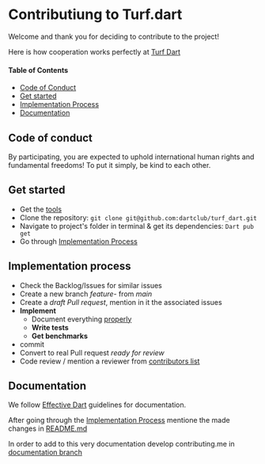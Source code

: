 # Contributiung to Turf.dart

Welcome and thank you for deciding to contribute to the project!

Here is how cooperation works perfectly at [Turf Dart](https://github.com/dartclub/turf_dart)
#### Table of Contents
  - [Code of Conduct](#code-of-conduct)
  - [Get started](#get-started)
  - [Implementation Process](#implementation-process)
  - [Documentation](#documentation)

## Code of conduct
By participating, you are expected to uphold international human rights and fundamental freedoms!
To put it simply, be kind to each other. 

## Get started
- Get the [tools](https://dart.dev/tools)
- Clone the repository: ```git clone git@github.com:dartclub/turf_dart.git```
- Navigate to project's folder in terminal & get its dependencies:  ```Dart pub get```
- Go through [Implementation Process](#implementation-process)

## Implementation process
- Check the Backlog/Issues for similar issues
- Create a new branch _feature-_ from _main_
- Create a _draft Pull request_, mention in it the associated issues
- **Implement**
  - Document everything [properly](#documentation)
  - **Write tests** 
  - **Get benchmarks**
- commit
- Convert to real Pull request _ready for review_
- Code review / mention a reviewer from [contributors list](https://github.com/dartclub/turf_dart/graphs/contributors) 


## Documentation
We follow [Effective Dart](https://dart.dev/guides/language/effective-dart/documentation) guidelines for documentation.

After going through the [Implementation Process](#implementation-process) mentione the made changes in [README.md](https://github.com/dartclub/turf_dart/blob/main/README.md)

In order to add to this very documentation develop contributing.me in [documentation branch](https://github.com/dartclub/turf_dart/tree/documentation)
